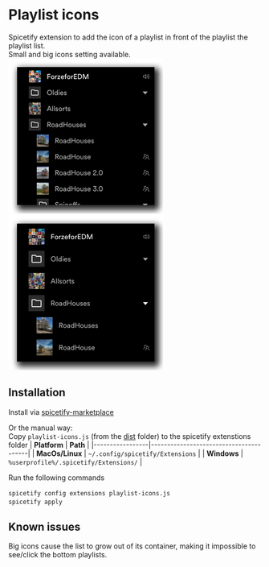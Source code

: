 # Playlist icons
Spicetify extension to add the icon of a playlist in front of the playlist the playlist list.  
Small and big icons setting available.  
![playlist icons small](./docs/playlist-icons-small.png)
![playlist icons big](./docs/playlist-icons-big.png)

## Installation
Install via [spicetify-marketplace](https://github.com/CharlieS1103/spicetify-marketplace)

Or the manual way:  
Copy `playlist-icons.js` (from the [dist](/dist/) folder) to the spicetify extenstions folder
| **Platform**    | **Path**                               |
|-----------------|----------------------------------------|
| **MacOs/Linux** | `~/.config/spicetify/Extensions`       |
| **Windows**     | `%userprofile%/.spicetify/Extensions/` |

Run the following commands
```sh
spicetify config extensions playlist-icons.js
spicetify apply
```

## Known issues
Big icons cause the list to grow out of its container, making it impossible to see/click the bottom playlists.
